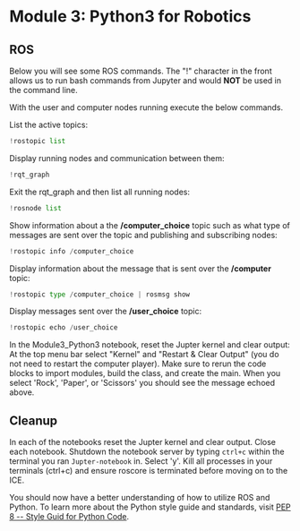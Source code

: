 # Module 3: Python3 for Robotics

## ROS
Below you will see some ROS commands. The "!" character in the front allows us to run bash commands from Jupyter and would **NOT** be used in the command line.

With the user and computer nodes running execute the below commands.

List the active topics:


```python
!rostopic list
```

Display running nodes and communication between them:


```python
!rqt_graph
```

Exit the rqt_graph and then list all running nodes:


```python
!rosnode list
```

Show information about a the **/computer_choice** topic such as what type of messages are sent over the topic and publishing and subscribing nodes:


```python
!rostopic info /computer_choice
```

Display information about the message that is sent over the **/computer** topic:


```python
!rostopic type /computer_choice | rosmsg show
```

Display messages sent over the **/user_choice** topic:


```python
!rostopic echo /user_choice
```

In the Module3_Python3 notebook, reset the Jupter kernel and clear output: At the top menu bar select "Kernel" and "Restart & Clear Output" (you do not need to restart the computer player). Make sure to rerun the code blocks to import modules, build the class, and create the main. When you select 'Rock', 'Paper', or 'Scissors' you should see the message echoed above.

## Cleanup
In each of the notebooks reset the Jupter kernel and clear output. Close each notebook. Shutdown the notebook server by typing `ctrl+c` within the terminal you ran `Jupter-notebook` in. Select 'y'. Kill all processes in your terminals (ctrl+c) and ensure roscore is terminated before moving on to the ICE.

You should now have a better understanding of how to utilize ROS and Python. To learn more about the Python style guide and standards, visit [PEP 8 -- Style Guid for Python Code](https://www.python.org/dev/peps/pep-0008/#class-names).
